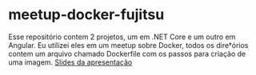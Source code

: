 # meetup-docker-fujitsu

Esse repositório contem 2 projetos, um em .NET Core e um outro em Angular. Eu utilizei eles em um meetup sobre Docker, todos os dire†órios 
contem um arquivo chamado Dockerfile com os passos para criação de uma imagem. 
[Slides da apresentação](https://www.slideshare.net/thiagoadriano26/meetup-fujitsu)


